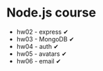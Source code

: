 
# Node.js course
- hw02 - express  ✔
- hw03 - MongoDB  ✔
- hw04 - auth  ✔
- hw05 - avatars ✔
- hw06 - email ✔
